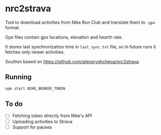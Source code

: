 # nrc2strava

Tool to download activities from Nike Run Club and translate them to `.gpx` format.

Gpx files contain gps locations, elevation and hearth rate.

It stores last synchronization time in `last_sync.txt` file, so in future runs it fetches only newer activities.

Soultion based on https://github.com/alexpryshchepa/nrc2strava.

## Running

```bash
npm start NIKE_BEARER_TOKEN
```

## To do

- [ ] Fetching token directly from Nike's API
- [ ] Uploading activities to Strava
- [ ] Support for pauses
